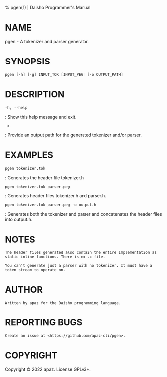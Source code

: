 % pgen(1) | Daisho Programmer's Manual

# NAME

pgen - A tokenizer and parser generator.

# SYNOPSIS

`pgen [-h] [-g] INPUT_TOK [INPUT_PEG] [-o OUTPUT_PATH]`

# DESCRIPTION

`-h, --help`

:   Show this help message and exit.

`-o`

:   Provide an output path for the generated tokenizer and/or parser.

# EXAMPLES

`pgen tokenizer.tok`

:   Generates the header file tokenizer.h.

`pgen tokenizer.tok parser.peg`

:   Generates header files tokenizer.h and parser.h.

`pgen tokenizer.tok parser.peg -o output.h`

:   Generates both the tokenizer and parser and concatenates the header files into output.h.

# NOTES

`The header files generated also contain the entire implementation as static inline functions. There is no .c file.`

`You can't generate just a parser with no tokenizer. It must have a token stream to operate on.`

# AUTHOR

`Written by apaz for the Daisho programming language.`

# REPORTING BUGS

`Create an issue at <https://github.com/apaz-cli/pgen>.`

# COPYRIGHT

Copyright © 2022 apaz. License GPLv3+.
